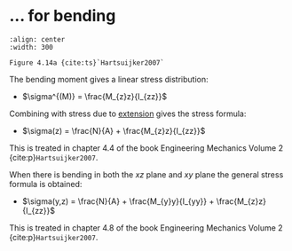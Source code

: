 ```{index} Normal stresses bending
```
```{index} Stress formula
```

# ... for bending

```{figure} ./bending_data/image.png
:align: center
:width: 300

Figure 4.14a {cite:ts}`Hartsuijker2007`
```

The bending moment gives a linear stress distribution:

- $\sigma^{(M)} = \frac{M_{z}z}{I_{zz}}$

Combining with stress due to [extension](./extension.md) gives the stress formula:

- $\sigma(z) = \frac{N}{A} + \frac{M_{z}z}{I_{zz}}$

This is treated in chapter 4.4 of the book Engineering Mechanics Volume 2 {cite:p}`Hartsuijker2007`.

When there is bending in both the $xz$ plane and $xy$ plane the general stress formula is obtained:

- $\sigma(y,z) = \frac{N}{A} + \frac{M_{y}y}{I_{yy}} + \frac{M_{z}z}{I_{zz}}$

This is treated in chapter 4.8 of the book Engineering Mechanics Volume 2 {cite:p}`Hartsuijker2007`.